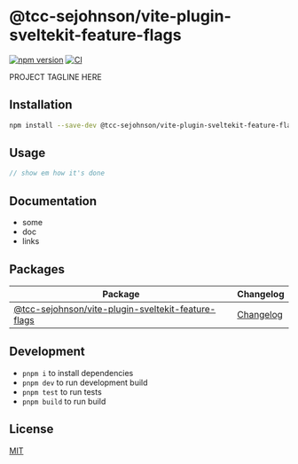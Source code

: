 # @tcc-sejohnson/vite-plugin-sveltekit-feature-flags

[![npm version](https://img.shields.io/npm/v/@tcc-sejohnson/vite-plugin-sveltekit-feature-flags)](https://www.npmjs.com/package/@tcc-sejohnson/vite-plugin-sveltekit-feature-flags)
[![CI](https://github.com/tcc-sejohnson/vite-plugin-sveltekit-feature-flags/actions/workflows/ci.yml/badge.svg)](https://github.com/tcc-sejohnson/vite-plugin-sveltekit-feature-flags/actions/workflows/ci.yml)

PROJECT TAGLINE HERE

## Installation

```bash
npm install --save-dev @tcc-sejohnson/vite-plugin-sveltekit-feature-flags
```

## Usage

```js
// show em how it's done
```

## Documentation

- some
- doc
- links

## Packages

| Package                                                        | Changelog                                               |
| -------------------------------------------------------------- | ------------------------------------------------------- |
| [@tcc-sejohnson/vite-plugin-sveltekit-feature-flags](packages/vite-plugin-sveltekit-feature-flags) | [Changelog](packages/vite-plugin-sveltekit-feature-flags/CHANGELOG.md) |

## Development

- `pnpm i` to install dependencies
- `pnpm dev` to run development build
- `pnpm test` to run tests
- `pnpm build` to run build

## License

[MIT](./LICENSE)
